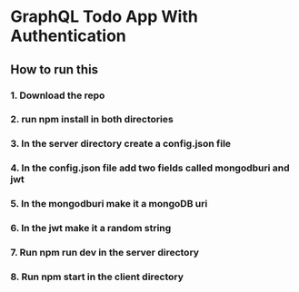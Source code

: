 # GraphQL Todo App With Authentication
## How to run this
### 1. Download the repo

### 2. run npm install in both directories

### 3. In the server directory create a config.json file

### 4. In the config.json file add two fields called mongodburi and jwt

### 5. In the mongodburi make it a mongoDB uri

### 6. In the jwt make it a random string

### 7. Run npm run dev in the server directory

### 8. Run npm start in the client directory